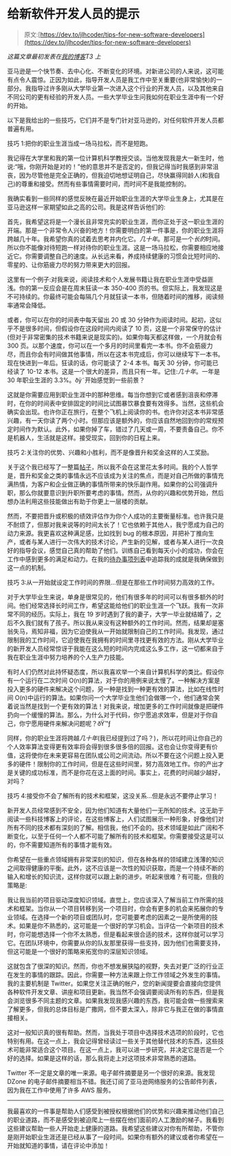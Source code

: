 # 给新软件开发人员的提示

> 原文:[https://dev.to/jlhcoder/tips-for-new-software-developers](https://dev.to/jlhcoder/tips-for-new-software-developers)

*这篇文章最初发表在[我的博客](http://jlhood.com/tips-for-new-software-developers/)T3 上*

亚马逊是一个快节奏、去中心化、不断变化的环境。对新进公司的人来说，这可能有点令人震惊。正因为如此，指导开发人员是我工作中至关重要(也非常愉快)的一部分。我指导过许多刚从大学毕业第一次进入这个行业的开发人员，以及其他来自不同公司的更有经验的开发人员。一些大学毕业生问我如何在职业生涯中有一个好的开始。

以下是我给出的一些技巧，它们并不是专门针对亚马逊的，对任何软件开发人员都普遍有用。

技巧 1:把你的职业生涯当成一场马拉松，而不是短跑。

我记得在大学里和我的第一位计算机科学教授交谈。当他发现我是大一新生时，他说:“哦，你刚开始是对的！”他的意思并不是否定的，但我记得当时我感到非常沮丧，因为尽管他是完全正确的，但我迫切地想证明自己，尽快赢得同龄人(和我自己)的尊重和接受。然而有些事情需要时间，而时间不是我能控制的。

我确实看到一些同样的感觉反映在最近开始职业生涯的大学毕业生身上，尤其是在亚马逊这样一家期望如此之高的公司。我是这样告诉他们的:

首先，我希望这将是一个漫长且非常充实的职业生涯，而你正处于这一职业生涯的开端。那是一个非常令人兴奋的地方！你需要明白的第一件事是，你的职业生涯将跨越几十年。我希望你真的试着去思考并内化它。*几十年*。那可是一个*长的*时间。所以你不能像对待短跑一样对待你的职业生涯。这是一场马拉松，你需要相应地接近它。你需要调整自己的速度。从长远来看，养成持续健康的习惯会比短时间的、零星的、让你筋疲力尽的努力带来更大的回报。

这里有一个例子:对我来说，阅读技术和个人发展书籍让我在职业生涯中受益匪浅。你的第一反应会是在周末狂读一本 350-400 页的书。但实际上，我发现这是不可持续的。你最终可能会每隔几个月就狂读一本书，但随着时间的推移，阅读频率通常会降低。

或者，你可以在你的时间表中每天留出 20 或 30 分钟作为阅读时间。起初，这似乎不是很多时间，但假设你在这段时间内阅读了 10 页，这是一个非常保守的估计(但对于非常密集的技术书籍来说是现实的)。如果你每天都这样做，一个月就会有 300 页。以那个速度，你可以在一个多月的时间里看完一本书。你不会筋疲力尽，而且你会有时间做其他事情，所以在这本书完成后，你可以继续写下一本书。现在快进到一年后。狂读的话，你可能读了 2-4 本书。每天 30 分钟，你可能已经读了 10-12 本书。这是一个很大的差异，而且只有一年。记住:*几十年*。一年是 30 年职业生涯的 3.3%。ðÿ˜开始感觉到一些前景？

这就是你需要应用到职业生涯中的那种思维。每当你想到它或者感到沮丧和停滞时，在你的时间表中安排固定的时间比试图暴饮暴食要有效得多。当然，这些机会确实会出现。也许你正在旅行，在整个飞机上阅读你的书。也许你对这本书非常感兴趣，有一天你读了两个小时。但那应该是额外的，你应该自然地回到你的常规预定时间作为默认。此外，如果你掉了车，错过了几天或一周，不要责备自己。你不是机器人，生活就是这样。接受现实，回到你的日程上来。

技巧 2:关注你的优势、兴趣和小胜利，而不是像晋升和奖金这样的人工奖励。

关于这个我已经写了一整篇[帖子](https://dev.to/jlhcoder/sick-day)，所以我不会在这里花太多时间。我的个人哲学是，晋升和奖金之类的事情永远不应该成为关注的焦点，而是对自己所做的事情充满热情，为客户和企业做正确的事情所带来的快乐副作用。如果你的公司强调升职，那么你就要意识到升职所要考虑的事情。然而，从你的兴趣和优势开始，然后想办法利用这些技能做出有助于你更上一层楼的贡献。

然而，不要把晋升或积极的绩效评估作为你个人成功的主要衡量标准。也许我只是不耐烦了，但那对我来说等的时间太长了！它也依赖于其他人，我宁愿成为自己的动力来源。我更喜欢这种满足感，比如找到 bug 的根本原因，并把补丁推向生产，或者与某人进行一次伟大的技术讨论，产生新的见解，或者与某人进行一次良好的指导会议，感觉自己真的帮助了他们。训练自己看到每天小小的成功，你会在工作中感到更多的满足和动力。在我的[待办事项列表](https://dev.to/jlhcoder/the-power-of-the-todo-list)中追踪我的成就是我确保做到这一点的机制。

技巧 3:从一开始就设定工作时间的界限...但是在那些工作时间努力高效的工作。

对于大学毕业生来说，单身是很常见的，他们有很多年的时间可以有很多额外的时间。他们经常选择长时间工作，希望这能给他们的职业生涯一个飞跃。我有一次非常不同的经历。实际上，我在 19 岁时遇到了我的妻子，大学一毕业就结婚了，之后不久我们就有了孩子。所以我从来没有这种额外的工作时间。然而，结果却是塞翁失马，焉知非福，因为它迫使我从一开始就限制自己的工作时间。我发现，通过限制我的工作时间，它迫使我在我拥有的时间里寻找更有效的方法。刚从大学毕业的新开发人员经常惊讶于我能在这么短的时间内完成这么多工作，这一切都来自于我在职业生涯中努力培养的个人生产力技能。

有时人们仍然对此持怀疑态度，所以我喜欢举一个来自计算机科学的类比。假设你有一个运行在二次时间 O(n)的算法，对于你的用例来说太慢了。一种解决方案是投入更多的硬件来解决这个问题，另一种是找到一种更有效的算法，比如在线性时间 O(n)中运行的算法。如果你问一个大学毕业生他们会做哪一个，他们通常会笑着说当然是找到一个更有效的算法！对我来说，增加更多的工作时间就像是把硬件扔向一个缓慢的算法。那么，为什么对于代码，你宁愿追求效率，但是对于你自己，你宁愿用硬件来解决问题呢？ðŸ™ƒ

同样，你的职业生涯将跨越*几十年*(我已经提到过了吗？)，所以花时间让你自己的个人效率算法变得更有效率将会得到很多很多倍的回报。这也会让你变得更有价值，这将使你在未来更容易在团队或公司之间流动。所以不要在这个问题上投入更多的硬件！限制你的工作时间，但是在这些时间里，努力高效地工作。你的产出才是关键的成功标准，而不是你花在这上面的时间。事实上，花费的时间越少越好，对吗？

技巧 4:接受你不会了解所有的技术和框架，这没关系...但是永远不要停止学习！

新开发人员经常感到不安全，因为他们知道有大量他们一无所知的技术。这无助于阅读一些科技博客上的评论，在这些博客上，人们试图展示一种形象，好像他们对所有不同的技术都有深刻的了解。相信我，他们不会的。技术领域是如此广阔和不断变化，以至于任何一个人都不可能了解所有的技术和框架。你需要接受这是可以的，你不需要知道所有的事情才能有效。

你希望在一些重点领域拥有非常深刻的知识，但在各种各样的领域建立浅薄的知识之间取得健康的平衡。此外，这不应该是一次性的知识获取，而是一个持续不断的输入和增长的知识流，这样你就可以跟上新的进步。听起来很难？有可能，但我的策略是:

我让我当前的项目驱动深度知识领域。直觉上，您应该深入了解当前工作所需的技术和框架。当你从一个项目转移到另一个项目时，你会有更多的机会来拓展你的专业领域。在选择一个新的项目或团队时，您可能要考虑的因素之一是所使用的技术。如果是你不熟悉的，这可能是一个很好的学习机会。当评估一个新项目的技术时，你可能想选择一个你不太熟悉，但是看起来很合适的技术，这样你就可以学习它。在团队环境中，你需要从你的队友那里获得一些支持，因为他们也需要支持，但这可能是一个很好的策略来拓宽你的深层知识领域。

这就包含了很深的知识。然而，你也不想发展狭隘的视野，失去对更广泛的行业正在发生的事情的跟踪。因此，你需要一种方法来跟上你工作领域之外发生的事情。我的主要机制是 Twitter。如果您关注正确的帐户，您的新闻提要会直接向您提供各种软件开发文章、讲座和项目更新。我当然不会强调要阅读所有的东西，但是我会浏览很多不同主题的文章。如果我发现我感兴趣的东西，我可能会做一些搜索来了解更多，但我的总体目标是广撒网，但不要太深入，除非它与我正在做的事情直接相关。

这对一般知识真的很有帮助。然而，当我处于项目中选择技术选项的阶段时，它也特别有用。在这一点上，我会记得曾经读过一些关于其他替代技术的东西，这些技术可能非常适合这个项目。在这一点上，我可以进一步研究，并决定它是否是一个好的选择。如果是这样的话，那么我将走上对这项技术非常熟悉的道路。

Twitter 不一定是文章的唯一来源。电子邮件摘要是另一个很好的来源。我发现 DZone 的电子邮件摘要相当不错。我还订阅了亚马逊网络服务的公告邮件列表，因为我在工作中使用了许多 AWS 服务。

* * *

我最喜欢的一件事是帮助人们感受到被授权根据他们的优势和兴趣来推动他们自己的职业道路，而不是感受到被迫爬上一些摆在他们面前的人工激励的梯子。我看到这些建议帮助一些人开始走上健康的道路。我希望这些建议对你有所帮助，不管你是刚开始职业生涯还是已经从事了一段时间。如果你有额外的建议或者你希望在一开始就知道的事情，请在评论中添加！
